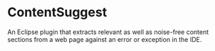 ContentSuggest
==============

An Eclipse plugin that extracts relevant as well as noise-free content sections from a web page against an error or exception in the IDE.
